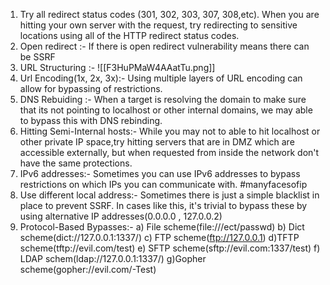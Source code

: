 1) Try all redirect status codes (301, 302, 303, 307, 308,etc). When you are hitting your own server with the request, try redirecting to sensitive locations using all of the HTTP redirect status codes.
2) Open redirect :- If there is open redirect vulnerability means there can be SSRF 
3) URL Structuring :-  ![[F3HuPMaW4AAatTu.png]]
4) Url Encoding(1x, 2x, 3x):- Using multiple layers of URL encoding can allow for bypassing of restrictions. 
5) DNS Rebuiding :- When a target is resolving the domain to make sure that its not pointing to localhost or other internal domains, we may able to bypass this with DNS rebinding.
6) Hitting Semi-Internal hosts:- While you may not to able to hit localhost or other private IP space,try hitting servers that are in DMZ which are accessible externally, but when requested from inside the network don't have the same protections.
7) IPv6 addresses:- Sometimes you can use IPv6 addresses to bypass restrictions on which IPs you can communicate with. #manyfacesofip
8) Use different local address:- Sometimes there is just a simple blacklist in place to prevent SSRF. In cases like this, it's trivial to bypass these by using alternative IP addresses(0.0.0.0 , 127.0.0.2)
9) Protocol-Based Bypasses:- a) File scheme(file:///ect/passwd) b) Dict scheme(dict://127.0.0.1:1337/) c) FTP scheme(ftp://127.0.0.1) d)TFTP scheme(tftp://evil.com/test) e) SFTP scheme(sftp://evil.com:1337/test) f) LDAP schem(ldap://127.0.0.1:1337/) g)Gopher scheme(gopher://evil.com/-Test)